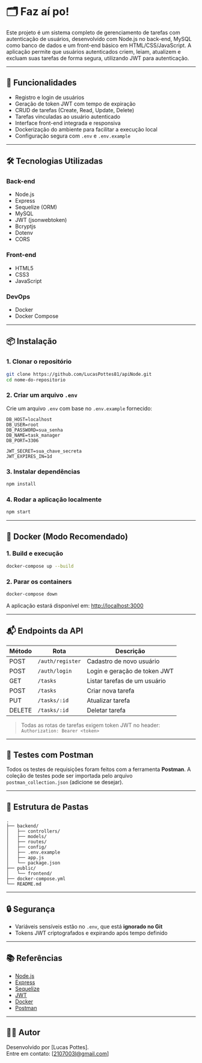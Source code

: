 
# 🗂️ Faz aí po!

Este projeto é um sistema completo de gerenciamento de tarefas com autenticação de usuários, desenvolvido com Node.js no back-end, MySQL como banco de dados e um front-end básico em HTML/CSS/JavaScript. A aplicação permite que usuários autenticados criem, leiam, atualizem e excluam suas tarefas de forma segura, utilizando JWT para autenticação.

---

## 🚀 Funcionalidades

- Registro e login de usuários
- Geração de token JWT com tempo de expiração
- CRUD de tarefas (Create, Read, Update, Delete)
- Tarefas vinculadas ao usuário autenticado
- Interface front-end integrada e responsiva
- Dockerização do ambiente para facilitar a execução local
- Configuração segura com `.env` e `.env.example`


---

## 🛠️ Tecnologias Utilizadas

### Back-end
- Node.js
- Express
- Sequelize (ORM)
- MySQL
- JWT (jsonwebtoken)
- Bcryptjs
- Dotenv
- CORS

### Front-end
- HTML5
- CSS3
- JavaScript

### DevOps
- Docker
- Docker Compose

---

## 📦 Instalação

### 1. Clonar o repositório

```bash
git clone https://github.com/LucasPottes81/apiNode.git
cd nome-do-repositorio
```

### 2. Criar um arquivo `.env`

Crie um arquivo `.env` com base no `.env.example` fornecido:

```env
DB_HOST=localhost
DB_USER=root
DB_PASSWORD=sua_senha
DB_NAME=task_manager
DB_PORT=3306

JWT_SECRET=sua_chave_secreta
JWT_EXPIRES_IN=1d
```

### 3. Instalar dependências

```bash
npm install
```

### 4. Rodar a aplicação localmente

```bash
npm start
```

---

## 🐳 Docker (Modo Recomendado)

### 1. Build e execução

```bash
docker-compose up --build
```

### 2. Parar os containers

```bash
docker-compose down
```

A aplicação estará disponível em: [http://localhost:3000](http://localhost:3000)

---

## 📬 Endpoints da API

| Método | Rota                   | Descrição                     |
|--------|------------------------|-------------------------------|
| POST   | `/auth/register`       | Cadastro de novo usuário      |
| POST   | `/auth/login`          | Login e geração de token JWT  |
| GET    | `/tasks`               | Listar tarefas de um usuário  |
| POST   | `/tasks`               | Criar nova tarefa             |
| PUT    | `/tasks/:id`           | Atualizar tarefa              |
| DELETE | `/tasks/:id`           | Deletar tarefa                |

> Todas as rotas de tarefas exigem token JWT no header: `Authorization: Bearer <token>`

---

## 🧪 Testes com Postman

Todos os testes de requisições foram feitos com a ferramenta **Postman**. A coleção de testes pode ser importada pelo arquivo `postman_collection.json` (adicione se desejar).

---

## 📁 Estrutura de Pastas

```
.
├── backend/
│   ├── controllers/
│   ├── models/
│   ├── routes/
│   ├── config/
│   ├── .env.example
│   ├── app.js
│   └── package.json
├── public/
│   └── frontend/
├── docker-compose.yml
└── README.md
```

---

## 🔒 Segurança

- Variáveis sensíveis estão no `.env`, que está **ignorado no Git**
- Tokens JWT criptografados e expirando após tempo definido

---

## 📚 Referências

- [Node.js](https://nodejs.org/)
- [Express](https://expressjs.com/)
- [Sequelize](https://sequelize.org/)
- [JWT](https://jwt.io/)
- [Docker](https://www.docker.com/)
- [Postman](https://www.postman.com/)

---

## 👨‍💻 Autor

Desenvolvido por [Lucas Pottes].  
Entre em contato: [2107003l@gmail.com]
